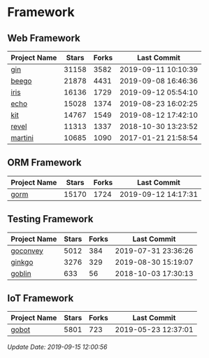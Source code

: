 # Framework

## Web Framework

| Project Name | Stars | Forks | Last Commit |
| ------------ | ----- | ----- | ----------- |
| [gin](https://github.com/gin-gonic/gin) | 31158 | 3582 | 2019-09-11 10:10:39 |
| [beego](https://github.com/astaxie/beego) | 21878 | 4431 | 2019-09-08 16:46:36 |
| [iris](https://github.com/kataras/iris) | 16136 | 1729 | 2019-09-12 05:54:10 |
| [echo](https://github.com/labstack/echo) | 15028 | 1374 | 2019-08-23 16:02:25 |
| [kit](https://github.com/go-kit/kit) | 14767 | 1549 | 2019-08-12 17:42:10 |
| [revel](https://github.com/revel/revel) | 11313 | 1337 | 2018-10-30 13:23:52 |
| [martini](https://github.com/go-martini/martini) | 10685 | 1090 | 2017-01-21 21:58:54 |

## ORM Framework

| Project Name | Stars | Forks | Last Commit |
| ------------ | ----- | ----- | ----------- |
| [gorm](https://github.com/jinzhu/gorm) | 15170 | 1724 | 2019-09-12 14:17:31 |

## Testing Framework

| Project Name | Stars | Forks | Last Commit |
| ------------ | ----- | ----- | ----------- |
| [goconvey](https://github.com/smartystreets/goconvey) | 5012 | 384 | 2019-07-31 23:36:26 |
| [ginkgo](https://github.com/onsi/ginkgo) | 3276 | 329 | 2019-08-30 15:19:07 |
| [goblin](https://github.com/franela/goblin) | 633 | 56 | 2018-10-03 17:30:13 |

## IoT Framework

| Project Name | Stars | Forks | Last Commit |
| ------------ | ----- | ----- | ----------- |
| [gobot](https://github.com/hybridgroup/gobot) | 5801 | 723 | 2019-05-23 12:37:01 |

*Update Date: 2019-09-15 12:00:56*